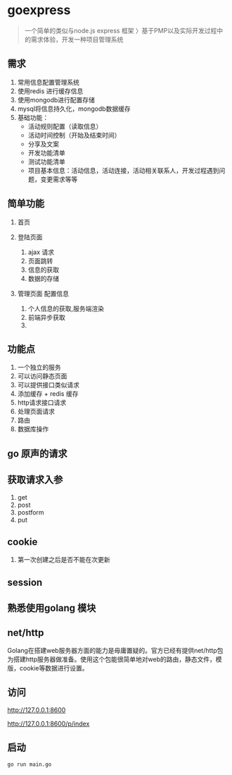 # goexpress
> 一个简单的类似与node.js express 框架
〉基于PMP以及实际开发过程中的需求体验，开发一种项目管理系统

## 需求
1. 常用信息配置管理系统
2. 使用redis 进行缓存信息
3. 使用mongodb进行配置存储
4. mysql将信息持久化，mongodb数据缓存
5. 基础功能：
    * 活动规则配置（读取信息）
    * 活动时间控制（开始及结束时间）
    * 分享及文案
    * 开发功能清单
    * 测试功能清单
    * 项目基本信息：活动信息，活动连接，活动相关联系人，开发过程遇到问题，变更需求等等

## 简单功能
1. 首页
2. 登陆页面
    1. ajax 请求
    2. 页面跳转
    3. 信息的获取
    4. 数据的存储
    
3. 管理页面 配置信息
    1. 个人信息的获取,服务端渲染
    2. 前端异步获取
    3. 


## 功能点

1. 一个独立的服务
2. 可以访问静态页面
3. 可以提供接口类似请求
4. 添加缓存 + redis 缓存
5. http请求接口请求
6. 处理页面请求
7. 路由
8. 数据库操作

## go 原声的请求

## 获取请求入参
1. get
2. post
3. postform
4. put


## cookie
1. 第一次创建之后是否不能在次更新
## session 

## 熟悉使用golang 模块


## net/http
Golang在搭建web服务器方面的能力是毋庸置疑的。官方已经有提供net/http包为搭建http服务器做准备。使用这个包能很简单地对web的路由，静态文件，模版，cookie等数据进行设置。


## 


## 访问

http://127.0.0.1:8600

http://127.0.0.1:8600/p/index


## 启动

```text
go run main.go
```
